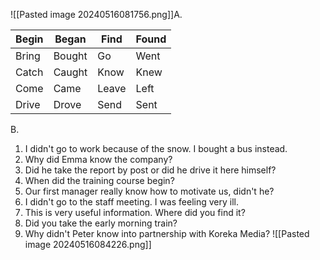 ![[Pasted image 20240516081756.png]]A.

| Begin | Began  | Find  | Found |
| ----- | ------ | ----- | ----- |
| Bring | Bought | Go    | Went  |
| Catch | Caught | Know  | Knew  |
| Come  | Came   | Leave | Left  |
| Drive | Drove  | Send  | Sent  |
B. 
1. I didn't go to work because of the snow. I bought a bus instead.
2. Why did Emma know the company?
3. Did he take the report by post or did he drive it here himself?
4. When did the training course begin?
5. Our first manager really know how to motivate us, didn't he?
6. I didn't go to the staff meeting. I was feeling very ill.
7. This is very useful information. Where did you find it?
8. Did you take the early morning train?
9. Why didn't Peter know into partnership with Koreka Media? 
![[Pasted image 20240516084226.png]]
